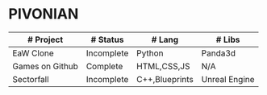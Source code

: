 # PIVONIAN

|# Project     |# Status     |# Lang     |# Libs     |
|------------|-----------|---------|---------|
|EaW Clone   |Incomplete |Python   |Panda3d  |
|Games on Github   |Complete |HTML,CSS,JS   |N/A  |
|Sectorfall   |Incomplete |C++,Blueprints   |Unreal Engine  |
